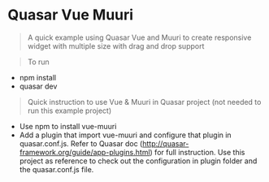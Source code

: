 # Quasar Vue Muuri

> A quick example using Quasar Vue and Muuri to create responsive widget with multiple size with drag and drop support

> To run
- npm install 
- quasar dev

> Quick instruction to use Vue & Muuri in Quasar project (not needed to run this example project)
- Use npm to install vue-muuri
- Add a plugin that import vue-muuri and configure that plugin in quasar.conf.js. Refer to Quasar doc (http://quasar-framework.org/guide/app-plugins.html) for full instruction. Use this project as reference to check out the configuration in plugin folder and the quasar.conf.js file.
